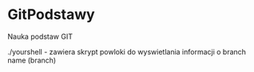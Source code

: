 # GitPodstawy
Nauka podstaw GIT

./yourshell - zawiera skrypt powloki do wyswietlania informacji o branch name (branch)
